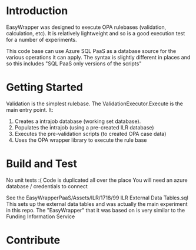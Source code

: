 # Introduction 
EasyWrapper was designed to execute OPA rulebases (validation, calculation, etc).
It is relatively lightweight and so is a good execution test for a number of experiments.

This code base can use Azure SQL PaaS as a database source for the various operations it can apply.
The syntax is slightly different in places and so this includes "SQL PaaS only versions of the scripts"

# Getting Started
Validation is the simplest rulebase. The ValidationExecutor.Execute is the main entry point.
It:
1) Creates a intrajob database (working set database).
2) Populates the intrajob (using a pre-created ILR database)
3) Executes the pre-validation scripts (to created OPA case data)
4) Uses the OPA wrapper library to execute the rule base


# Build and Test
No unit tests :(
Code is duplicated all over the place
You will need an azure database / credentials to connect

See the EasyWrapperPaaS/Assets/ILR/1718/99 ILR External Data Tables.sql
This sets up the external data tables and was actually the main experiment in this repo.
The "EasyWrapper" that it was based on is very similar to the Funding Information Service


# Contribute

